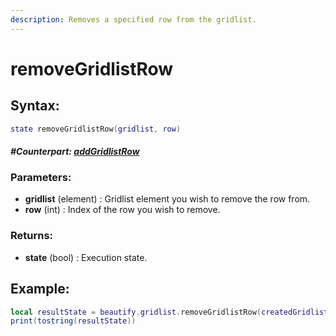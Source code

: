 ```yaml
---
description: Removes a specified row from the gridlist.
---
```


# removeGridlistRow

## **Syntax:**

```lua
state removeGridlistRow(gridlist, row)
```

#### _**\#Counterpart:**_ [_**addGridlistRow**_](addgridlistrow.md)

### **Parameters:**

* **gridlist** \(element\) : Gridlist element you wish to remove the row from.
* **row** \(int\) : Index of the row you wish to remove.

### **Returns:**

* **state** \(bool\) : Execution state.

## **Example:**

```lua
local resultState = beautify.gridlist.removeGridlistRow(createdGridlist, 1)
print(tostring(resultState))
```

